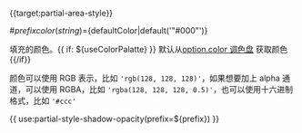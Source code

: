 {{target:partial-area-style}}

#${prefix} color(string)=${defaultColor|default('"#000"')}

填充的颜色。{{ if: ${useColorPalatte} }} 默认从[option.color 调色盘](~color) 获取颜色 {{/if}}

颜色可以使用 RGB 表示，比如 `'rgb(128, 128, 128)'`，如果想要加上 alpha 通道，可以使用 RGBA，比如 `'rgba(128, 128, 128, 0.5)'`，也可以使用十六进制格式，比如 `'#ccc'`

{{ use:partial-style-shadow-opacity(prefix=${prefix}) }}